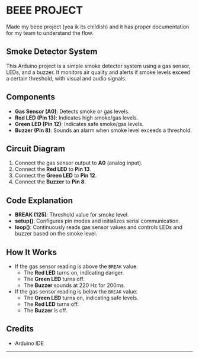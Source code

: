 # BEEE PROJECT

Made my beee project (yea ik its childish) and it has proper documentation for my team to understand the flow.
 

## Smoke Detector System

This Arduino project is a simple smoke detector system using a gas sensor, LEDs, and a buzzer. It monitors air quality and alerts if smoke levels exceed a certain threshold, with visual and audio signals.

## Components

- **Gas Sensor (A0)**: Detects smoke or gas levels.
- **Red LED (Pin 13)**: Indicates high smoke/gas levels.
- **Green LED (Pin 12)**: Indicates safe smoke/gas levels.
- **Buzzer (Pin 8)**: Sounds an alarm when smoke level exceeds a threshold.

## Circuit Diagram

1. Connect the gas sensor output to **A0** (analog input).
2. Connect the **Red LED** to **Pin 13**.
3. Connect the **Green LED** to **Pin 12**.
4. Connect the **Buzzer** to **Pin 8**.

## Code Explanation

- **BREAK (125)**: Threshold value for smoke level.
- **setup()**: Configures pin modes and initializes serial communication.
- **loop()**: Continuously reads gas sensor values and controls LEDs and buzzer based on the smoke level.

## How It Works

- If the gas sensor reading is above the `BREAK` value:
  - The **Red LED** turns on, indicating danger.
  - The **Green LED** turns off.
  - The **Buzzer** sounds at 220 Hz for 200ms.
- If the gas sensor reading is below the `BREAK` value:
  - The **Green LED** turns on, indicating safe levels.
  - The **Red LED** turns off.
  - The **Buzzer** is off.

## Credits

- Arduino IDE


---